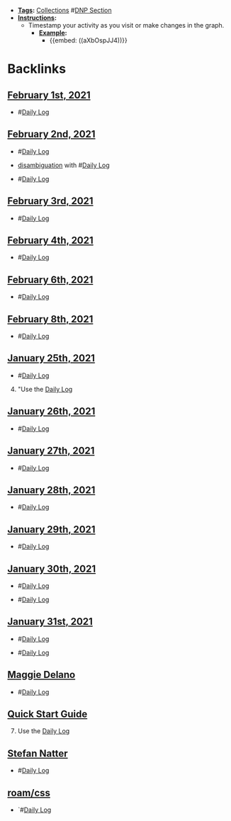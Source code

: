 - **[Tags](<Tags.md>):** [Collections](<Collections.md>) #[DNP Section](<DNP Section.md>)
- **[Instructions](<Instructions.md>):**
    - Timestamp your activity as you visit or make changes in the graph.
        - **[Example](<Example.md>):** 
            - {{embed: ((aXbOspJJ4))}}

# Backlinks
## [February 1st, 2021](<February 1st, 2021.md>)
- #[Daily Log](<Daily Log.md>)

## [February 2nd, 2021](<February 2nd, 2021.md>)
- #[Daily Log](<Daily Log.md>)

- [disambiguation](<disambiguation.md>) with #[Daily Log](<Daily Log.md>)

- #[Daily Log](<Daily Log.md>)

## [February 3rd, 2021](<February 3rd, 2021.md>)
- #[Daily Log](<Daily Log.md>)

## [February 4th, 2021](<February 4th, 2021.md>)
-  #[Daily Log](<Daily Log.md>)

## [February 6th, 2021](<February 6th, 2021.md>)
- #[Daily Log](<Daily Log.md>)

## [February 8th, 2021](<February 8th, 2021.md>)
- #[Daily Log](<Daily Log.md>)

## [January 25th, 2021](<January 25th, 2021.md>)
- #[Daily Log](<Daily Log.md>)

4. "Use the [Daily Log](<Daily Log.md>)

## [January 26th, 2021](<January 26th, 2021.md>)
- #[Daily Log](<Daily Log.md>)

## [January 27th, 2021](<January 27th, 2021.md>)
- #[Daily Log](<Daily Log.md>)

## [January 28th, 2021](<January 28th, 2021.md>)
- #[Daily Log](<Daily Log.md>)

## [January 29th, 2021](<January 29th, 2021.md>)
- #[Daily Log](<Daily Log.md>)

## [January 30th, 2021](<January 30th, 2021.md>)
- #[Daily Log](<Daily Log.md>)

- #[Daily Log](<Daily Log.md>)

## [January 31st, 2021](<January 31st, 2021.md>)
- #[Daily Log](<Daily Log.md>)

- #[Daily Log](<Daily Log.md>)

## [Maggie Delano](<Maggie Delano.md>)
- #[Daily Log](<Daily Log.md>)

## [Quick Start Guide](<Quick Start Guide.md>)
7. Use the [Daily Log](<Daily Log.md>)

## [Stefan Natter](<Stefan Natter.md>)
- #[Daily Log](<Daily Log.md>)

## [roam/css](<roam/css.md>)
- `#[Daily Log](<Daily Log.md>)

